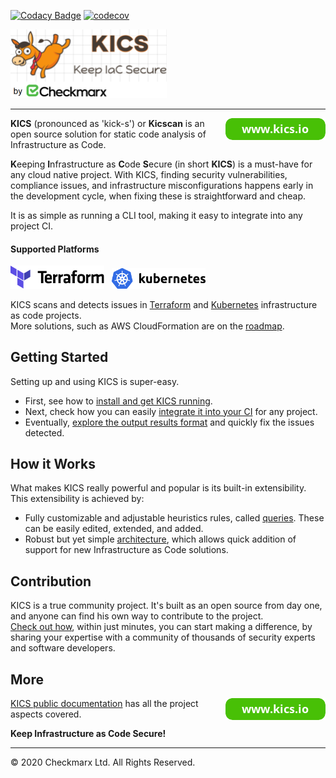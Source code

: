 [![Codacy Badge](https://api.codacy.com/project/badge/Grade/70b5230af064404c965b31a6c472f0d0)](https://app.codacy.com/gh/Checkmarx/kics?utm_source=github.com&utm_medium=referral&utm_content=Checkmarx/kics&utm_campaign=Badge_Grade_Settings)
[![codecov](https://codecov.io/gh/Checkmarx/kics/branch/master/graph/badge.svg?token=SN0NO4H46G)](https://codecov.io/gh/Checkmarx/kics)

<img alt="KICS - Keep Infrastructure as Code Secure" src="docs/img/logo-kics-horizontal.png" width="250">  

---

<a href="http://www.kics.io" title="www.kics.io"><img src="docs/img/button_www-kics-io.png" align="right"></a>

**KICS** (pronounced as 'kick-s') or **Kicscan** is an open source solution for static code analysis of Infrastructure as Code.

**K**eeping **I**nfrastructure as **C**ode **S**ecure (in short **KICS**) is a must-have for any cloud native project. With KICS, finding security vulnerabilities, compliance issues, and infrastructure misconfigurations happens early in the development cycle, when fixing these is straightforward and cheap.

It is as simple as running a CLI tool, making it easy to integrate into any project CI.

#### Supported Platforms

<img alt="Terraform" src="docs/img/logo-terraform.svg" width="150">&nbsp;&nbsp;&nbsp;<img alt="Kubernetes" src="docs/img/logo-k8s.png" width="150">

KICS scans and detects issues in [Terraform](https://terraform.io/) and [Kubernetes](https://kubernetes.io/) infrastructure as code projects.  
More solutions, such as AWS CloudFormation are on the [roadmap](docs/roadmap.md).


## Getting Started

Setting up and using KICS is super-easy.

- First, see how to [install and get KICS running](docs/getting-started.md).
- Next, check how you can easily [integrate it into your CI](docs/integrations.md) for any project.
- Eventually, [explore the output results format](docs/results.md) and quickly fix the issues detected.

## How it Works

What makes KICS really powerful and popular is its built-in extensibility. This extensibility is achieved by:

- Fully customizable and adjustable heuristics rules, called [queries](docs/queries.md). These can be easily edited, extended, and added.
- Robust but yet simple [architecture](docs/architecture.md), which allows quick addition of support for new Infrastructure as Code solutions.

## Contribution

KICS is a true community project. It's built as an open source from day one, and anyone can find his own way to contribute to the project.  
[Check out how](docs/CONTRIBUTING.md), within just minutes, you can start making a difference, by sharing your expertise with a community of thousands of security experts and software developers.

## More

<a href="http://www.kics.io" title="www.kics.io"><img src="docs/img/button_www-kics-io.png" align="right"></a>

[KICS public documentation](https://docs.kics.io/) has all the project aspects covered.

**Keep Infrastructure as Code Secure!**

---

&copy; 2020 Checkmarx Ltd. All Rights Reserved.

